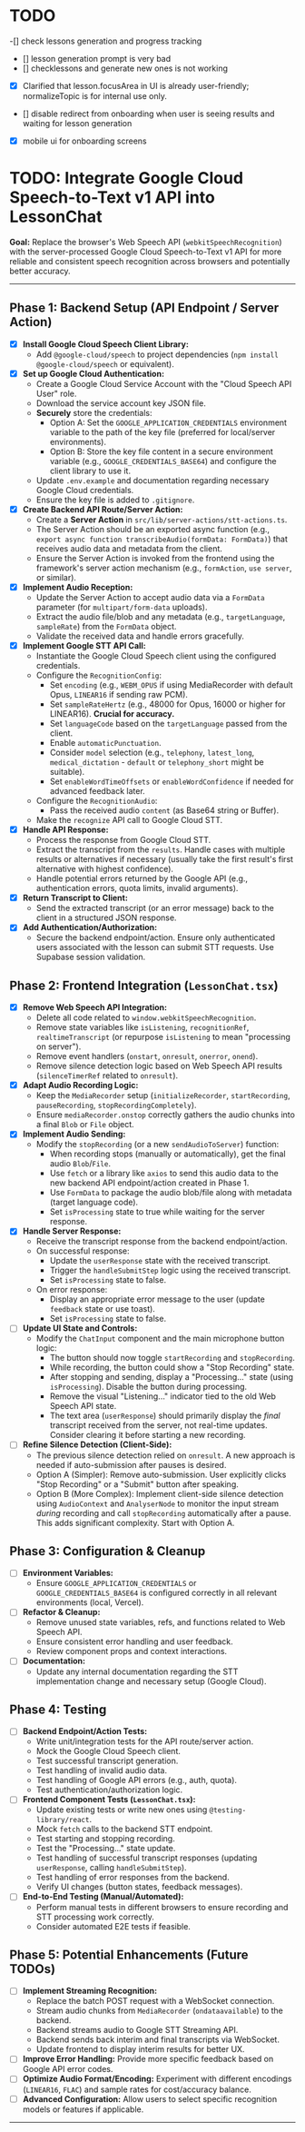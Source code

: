 



# TODO

-[] check lessons generation and progress tracking
- [] lesson generation prompt is very bad
- [] checklessons and generate new ones is not working
- [x] Clarified that lesson.focusArea in UI is already user-friendly; normalizeTopic is for internal use only.
- [] disable redirect from onboarding when user is seeing results and waiting for lesson generation 

- [x] mobile ui for onboarding screens 






# TODO: Integrate Google Cloud Speech-to-Text v1 API into LessonChat

**Goal:** Replace the browser's Web Speech API (`webkitSpeechRecognition`) with the server-processed Google Cloud Speech-to-Text v1 API for more reliable and consistent speech recognition across browsers and potentially better accuracy.

---

## Phase 1: Backend Setup (API Endpoint / Server Action)

-   [x] **Install Google Cloud Speech Client Library:**
    -   Add `@google-cloud/speech` to project dependencies (`npm install @google-cloud/speech` or equivalent).
-   [x] **Set up Google Cloud Authentication:**
    -   Create a Google Cloud Service Account with the "Cloud Speech API User" role.
    -   Download the service account key JSON file.
    -   **Securely** store the credentials:
        -   Option A: Set the `GOOGLE_APPLICATION_CREDENTIALS` environment variable to the path of the key file (preferred for local/server environments).
        -   Option B: Store the key file content in a secure environment variable (e.g., `GOOGLE_CREDENTIALS_BASE64`) and configure the client library to use it.
    -   Update `.env.example` and documentation regarding necessary Google Cloud credentials.
    -   Ensure the key file is added to `.gitignore`.
-   [x] **Create Backend API Route/Server Action:**
    -   Create a **Server Action** in `src/lib/server-actions/stt-actions.ts`.
    -   The Server Action should be an exported async function (e.g., `export async function transcribeAudio(formData: FormData)`) that receives audio data and metadata from the client.
    -   Ensure the Server Action is invoked from the frontend using the framework's server action mechanism (e.g., `formAction`, `use server`, or similar).
-   [x] **Implement Audio Reception:**
    -   Update the Server Action to accept audio data via a `FormData` parameter (for `multipart/form-data` uploads).
    -   Extract the audio file/blob and any metadata (e.g., `targetLanguage`, `sampleRate`) from the `FormData` object.
    -   Validate the received data and handle errors gracefully.
-   [x] **Implement Google STT API Call:**
    -   Instantiate the Google Cloud Speech client using the configured credentials.
    -   Configure the `RecognitionConfig`:
        -   Set `encoding` (e.g., `WEBM_OPUS` if using MediaRecorder with default Opus, `LINEAR16` if sending raw PCM).
        -   Set `sampleRateHertz` (e.g., 48000 for Opus, 16000 or higher for LINEAR16). **Crucial for accuracy.**
        -   Set `languageCode` based on the `targetLanguage` passed from the client.
        -   Enable `automaticPunctuation`.
        -   Consider `model` selection (e.g., `telephony`, `latest_long`, `medical_dictation` - `default` or `telephony_short` might be suitable).
        -   Set `enableWordTimeOffsets` or `enableWordConfidence` if needed for advanced feedback later.
    -   Configure the `RecognitionAudio`:
        -   Pass the received audio `content` (as Base64 string or Buffer).
    -   Make the `recognize` API call to Google Cloud STT.
-   [x] **Handle API Response:**
    -   Process the response from Google Cloud STT.
    -   Extract the transcript from the `results`. Handle cases with multiple results or alternatives if necessary (usually take the first result's first alternative with highest confidence).
    -   Handle potential errors returned by the Google API (e.g., authentication errors, quota limits, invalid arguments).
-   [x] **Return Transcript to Client:**
    -   Send the extracted transcript (or an error message) back to the client in a structured JSON response.
-   [x] **Add Authentication/Authorization:**
    -   Secure the backend endpoint/action. Ensure only authenticated users associated with the lesson can submit STT requests. Use Supabase session validation.

## Phase 2: Frontend Integration (`LessonChat.tsx`)

-   [x] **Remove Web Speech API Integration:**
    -   Delete all code related to `window.webkitSpeechRecognition`.
    -   Remove state variables like `isListening`, `recognitionRef`, `realtimeTranscript` (or repurpose `isListening` to mean "processing on server").
    -   Remove event handlers (`onstart`, `onresult`, `onerror`, `onend`).
    -   Remove silence detection logic based on Web Speech API results (`silenceTimerRef` related to `onresult`).
-   [x] **Adapt Audio Recording Logic:**
    -   Keep the `MediaRecorder` setup (`initializeRecorder`, `startRecording`, `pauseRecording`, `stopRecordingCompletely`).
    -   Ensure `mediaRecorder.onstop` correctly gathers the audio chunks into a final `Blob` or `File` object.
-   [x] **Implement Audio Sending:**
    -   Modify the `stopRecording` (or a new `sendAudioToServer`) function:
        -   When recording stops (manually or automatically), get the final audio `Blob`/`File`.
        -   Use `fetch` or a library like `axios` to send this audio data to the new backend API endpoint/action created in Phase 1.
        -   Use `FormData` to package the audio blob/file along with metadata (target language code).
        -   Set `isProcessing` state to true while waiting for the server response.
-   [x] **Handle Server Response:**
    -   Receive the transcript response from the backend endpoint/action.
    -   On successful response:
        -   Update the `userResponse` state with the received transcript.
        -   Trigger the `handleSubmitStep` logic using the received transcript.
        -   Set `isProcessing` state to false.
    -   On error response:
        -   Display an appropriate error message to the user (update `feedback` state or use toast).
        -   Set `isProcessing` state to false.
-   [ ] **Update UI State and Controls:**
    -   Modify the `ChatInput` component and the main microphone button logic:
        -   The button should now toggle `startRecording` and `stopRecording`.
        -   While recording, the button could show a "Stop Recording" state.
        -   After stopping and sending, display a "Processing..." state (using `isProcessing`). Disable the button during processing.
        -   Remove the visual "Listening..." indicator tied to the old Web Speech API state.
        -   The text area (`userResponse`) should primarily display the *final* transcript received from the server, not real-time updates. Consider clearing it before starting a new recording.
-   [ ] **Refine Silence Detection (Client-Side):**
    -   The previous silence detection relied on `onresult`. A new approach is needed if auto-submission after pauses is desired.
    -   Option A (Simpler): Remove auto-submission. User explicitly clicks "Stop Recording" or a "Submit" button after speaking.
    -   Option B (More Complex): Implement client-side silence detection using `AudioContext` and `AnalyserNode` to monitor the input stream *during* recording and call `stopRecording` automatically after a pause. This adds significant complexity. Start with Option A.

## Phase 3: Configuration & Cleanup

-   [ ] **Environment Variables:**
    -   Ensure `GOOGLE_APPLICATION_CREDENTIALS` or `GOOGLE_CREDENTIALS_BASE64` is configured correctly in all relevant environments (local, Vercel).
-   [ ] **Refactor & Cleanup:**
    -   Remove unused state variables, refs, and functions related to Web Speech API.
    -   Ensure consistent error handling and user feedback.
    -   Review component props and context interactions.
-   [ ] **Documentation:**
    -   Update any internal documentation regarding the STT implementation change and necessary setup (Google Cloud).

## Phase 4: Testing

-   [ ] **Backend Endpoint/Action Tests:**
    -   Write unit/integration tests for the API route/server action.
    -   Mock the Google Cloud Speech client.
    -   Test successful transcript generation.
    -   Test handling of invalid audio data.
    -   Test handling of Google API errors (e.g., auth, quota).
    -   Test authentication/authorization logic.
-   [ ] **Frontend Component Tests (`LessonChat.tsx`):**
    -   Update existing tests or write new ones using `@testing-library/react`.
    -   Mock `fetch` calls to the backend STT endpoint.
    -   Test starting and stopping recording.
    -   Test the "Processing..." state update.
    -   Test handling of successful transcript responses (updating `userResponse`, calling `handleSubmitStep`).
    -   Test handling of error responses from the backend.
    -   Verify UI changes (button states, feedback messages).
-   [ ] **End-to-End Testing (Manual/Automated):**
    -   Perform manual tests in different browsers to ensure recording and STT processing work correctly.
    -   Consider automated E2E tests if feasible.

## Phase 5: Potential Enhancements (Future TODOs)

-   [ ] **Implement Streaming Recognition:**
    -   Replace the batch POST request with a WebSocket connection.
    -   Stream audio chunks from `MediaRecorder` (`ondataavailable`) to the backend.
    -   Backend streams audio to Google STT Streaming API.
    -   Backend sends back interim and final transcripts via WebSocket.
    -   Update frontend to display interim results for better UX.
-   [ ] **Improve Error Handling:** Provide more specific feedback based on Google API error codes.
-   [ ] **Optimize Audio Format/Encoding:** Experiment with different encodings (`LINEAR16`, `FLAC`) and sample rates for cost/accuracy balance.
-   [ ] **Advanced Configuration:** Allow users to select specific recognition models or features if applicable.

---